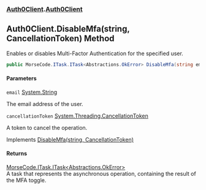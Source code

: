 ### [Auth0Client](../index.md 'Auth0Client').[Auth0Client](index.md 'Auth0Client\.Auth0Client')

## Auth0Client\.DisableMfa\(string, CancellationToken\) Method

Enables or disables Multi\-Factor Authentication for the specified user\.

```csharp
public MorseCode.ITask.ITask<Abstractions.OkError> DisableMfa(string email, System.Threading.CancellationToken cancellationToken);
```
#### Parameters

<a name='global__Auth0Client.Auth0Client.DisableMfa(string,System.Threading.CancellationToken).email'></a>

`email` [System\.String](https://learn.microsoft.com/en-us/dotnet/api/system.string 'System\.String')

The email address of the user\.

<a name='global__Auth0Client.Auth0Client.DisableMfa(string,System.Threading.CancellationToken).cancellationToken'></a>

`cancellationToken` [System\.Threading\.CancellationToken](https://learn.microsoft.com/en-us/dotnet/api/system.threading.cancellationtoken 'System\.Threading\.CancellationToken')

A token to cancel the operation\.

Implements [DisableMfa\(string, CancellationToken\)](https://learn.microsoft.com/en-us/dotnet/api/abstractions.iuserservice.disablemfa#abstractions-iuserservice-disablemfa(system-string-system-threading-cancellationtoken) 'Abstractions\.IUserService\.DisableMfa\(System\.String,System\.Threading\.CancellationToken\)')

#### Returns
[MorseCode\.ITask\.ITask&lt;](https://learn.microsoft.com/en-us/dotnet/api/morsecode.itask.itask-1 'MorseCode\.ITask\.ITask\`1')[Abstractions\.OkError](https://learn.microsoft.com/en-us/dotnet/api/abstractions.okerror 'Abstractions\.OkError')[&gt;](https://learn.microsoft.com/en-us/dotnet/api/morsecode.itask.itask-1 'MorseCode\.ITask\.ITask\`1')  
A task that represents the asynchronous operation, containing the result of the MFA toggle\.